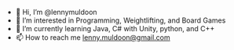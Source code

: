 - 👋 Hi, I’m @lennymuldoon
- 👀 I’m interested in Programming, Weightlifting, and Board Games
- 🌱 I’m currently learning Java, C# with Unity, python, and C++
- 📫 How to reach me lenny.muldoon@gmail.com

<!---
lennymuldoon/lennymuldoon is a ✨ special ✨ repository because its `README.md` (this file) appears on your GitHub profile.
You can click the Preview link to take a look at your changes.
--->
